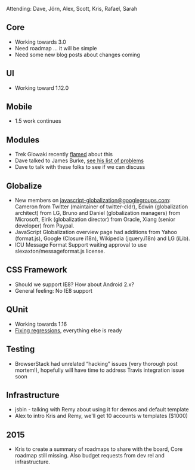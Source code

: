 Attending: Dave, Jörn, Alex, Scott, Kris, Rafael, Sarah

## Core
* Working towards 3.0
* Need roadmap … it will be simple
* Need some new blog posts about changes coming

## UI
* Working toward 1.12.0

## Mobile
* 1.5 work continues

## Modules
* Trek Glowaki recently [flamed](https://medium.com/@trek/last-week-i-had-a-small-meltdown-on-twitter-about-npms-future-plans-around-front-end-packaging-b424dd8d367a) about this
* Dave talked to James Burke, [see his list of problems](https://github.com/jrburke/notobo/blob/master/docs/npm-sharp-edges.md)
* Dave to talk with these folks to see if we can discuss

## Globalize
* New members on javascript-globalization@googlegroups.com: Cameron from Twitter (maintainer of twitter-cldr), Edwin (globalization architect) from LG, Bruno and Daniel (globalization managers) from Microsoft, Eirik (globalization director) from Oracle, Xiang (senior developer) from Paypal.
* JavaScript Globalization overview page had additions from Yahoo (format.js), Google (Closure i18n), Wikipedia (jquery.i18n) and LG (iLib).
* ICU Message Format Support waiting approval to use slexaxton/messageformat.js license.

## CSS Framework
* Should we support IE8? How about Android 2.x?
* General feeling: No IE8 support

## QUnit
* Working towards 1.16
* [Fixing regressions](https://github.com/jquery/qunit/pull/691), everything else is ready

## Testing
* BrowserStack had unrelated “hacking” issues (very thorough post mortem!), hopefully will have time to address Travis integration issue soon

## Infrastructure
* jsbin - talking with Remy about using it for demos and default template
* Alex to intro Kris and Remy, we'll get 10 accounts w templates ($1000)

## 2015
* Kris to create a summary of roadmaps to share with the board, Core roadmap still missing. Also budget requests from dev rel and infrastructure.
